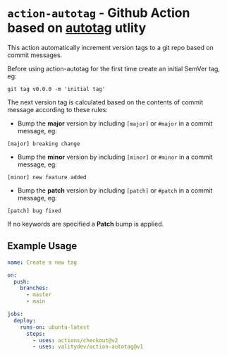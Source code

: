 # `action-autotag` - **Github Action based on [autotag](https://github.com/pantheon-systems/autotag) utlity**

This action automatically increment version tags to a git repo based on commit messages.

Before using action-autotag for the first time create an initial SemVer tag, eg:

`git tag v0.0.0 -m 'initial tag'`

The next version tag is calculated based on the contents of commit message according to these
rules:

- Bump the **major** version by including `[major]` or `#major` in a commit message, eg:

```
[major] breaking change
```

- Bump the **minor** version by including `[minor]` or `#minor` in a commit message, eg:

```
[minor] new feature added
```

- Bump the **patch** version by including `[patch]` or `#patch` in a commit message, eg:

```
[patch] bug fixed
```

If no keywords are specified a **Patch** bump is applied.

## Example Usage

```yaml
name: Create a new tag

on:
  push:
    branches:
      - master
      - main

jobs:
  deploy:
    runs-on: ubuntu-latest
      steps:
        - uses: actions/checkout@v2
        - uses: valitydev/action-autotag@v1
```

